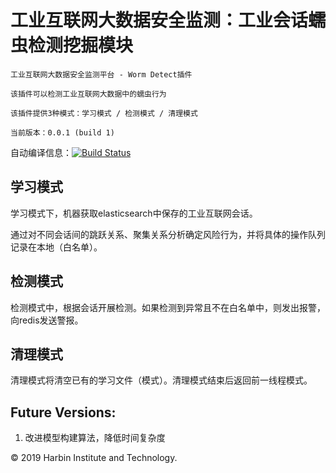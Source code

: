 # 工业互联网大数据安全监测：工业会话蠕虫检测挖掘模块 
~~~
工业互联网大数据安全监测平台 - Worm Detect插件

该插件可以检测工业互联网大数据中的蠕虫行为

该插件提供3种模式：学习模式 / 检测模式 / 清理模式

当前版本：0.0.1 (build 1)
~~~

自动编译信息：[![Build Status](https://www.travis-ci.org/SugarGuan/WormDetect.svg?branch=master)](https://www.travis-ci.org/SugarGuan/WormDetect)     


## 学习模式

学习模式下，机器获取elasticsearch中保存的工业互联网会话。

通过对不同会话间的跳跃关系、聚集关系分析确定风险行为，并将具体的操作队列记录在本地（白名单）。


## 检测模式

检测模式中，根据会话开展检测。如果检测到异常且不在白名单中，则发出报警，向redis发送警报。


## 清理模式

清理模式将清空已有的学习文件（模式）。清理模式结束后返回前一线程模式。

## Future Versions:

1. 改进模型构建算法，降低时间复杂度


&copy;  2019 Harbin Institute and Technology.
